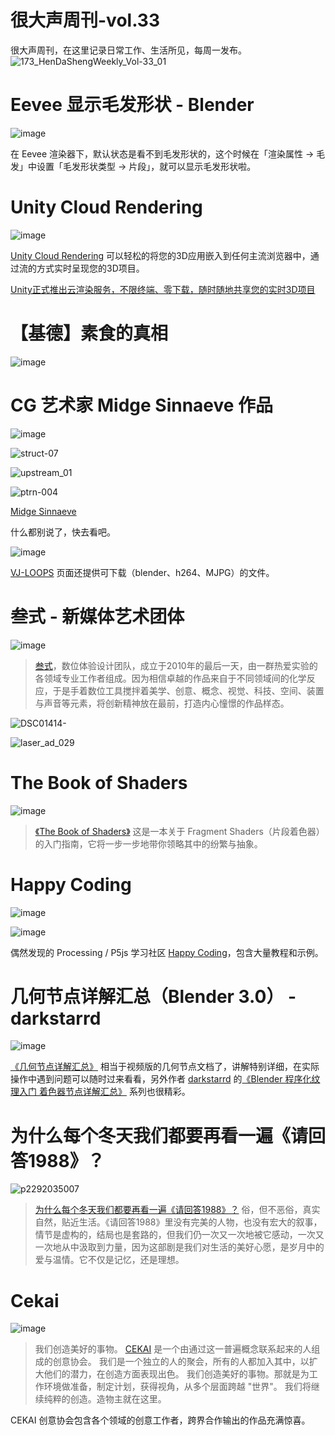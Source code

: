 # 很大声周刊-vol.33
很大声周刊，在这里记录日常工作、生活所见，每周一发布。
![173_HenDaShengWeekly_Vol-33_01](https://user-images.githubusercontent.com/20842136/146676622-c51b6976-c0bd-42f7-b7e3-81d2abd60103.png)

# Eevee 显示毛发形状 - Blender
![image](https://user-images.githubusercontent.com/20842136/146676793-e84bbc63-8aba-4a91-8c66-d484e6590bcb.png)

在 Eevee 渲染器下，默认状态是看不到毛发形状的，这个时候在「渲染属性 -> 毛发」中设置「毛发形状类型 -> 片段」，就可以显示毛发形状啦。

# Unity Cloud Rendering
![image](https://user-images.githubusercontent.com/20842136/146677279-94387d69-ad95-4d34-8ebf-24d34790e66b.png)

[Unity Cloud Rendering](https://cloudrendering.unity.cn/get-started) 可以轻松的将您的3D应用嵌入到任何主流浏览器中，通过流的方式实时呈现您的3D项目。

[Unity正式推出云渲染服务，不限终端、零下载，随时随地共享您的实时3D项目](https://mp.weixin.qq.com/s/7_DPLViE-SAluKeKs3iR6Q)

# 【基德】素食的真相
![image](https://user-images.githubusercontent.com/20842136/146676684-d5464960-bcb7-4f86-82c5-c04fbd50872f.png)

# CG 艺术家 Midge Sinnaeve 作品
![image](https://user-images.githubusercontent.com/20842136/146678865-b9393c6c-4c23-4292-a60d-43f1606c90ac.png)

![struct-07](https://user-images.githubusercontent.com/20842136/146678994-8d8ecfe5-40a9-4039-a02b-e7c4b3405aaa.jpg)

![upstream_01](https://user-images.githubusercontent.com/20842136/146679060-c41c7977-3ac5-4d43-8cb7-0ce9433f112a.jpg)

![ptrn-004](https://user-images.githubusercontent.com/20842136/146679083-930e1979-a86b-4094-ac8b-879979a092d0.jpg)


[Midge Sinnaeve](https://mantissa.xyz/)

什么都别说了，快去看吧。

![image](https://user-images.githubusercontent.com/20842136/146679115-ef298170-8753-4e16-982f-3d2284fbde93.png)

[VJ-LOOPS](https://mantissa.xyz/pages/vj.html) 页面还提供可下载（blender、h264、MJPG）的文件。

# 叁式 - 新媒体艺术团体
![image](https://user-images.githubusercontent.com/20842136/146680156-e6e41224-184a-4799-91d9-42ff1cb936d7.png)

> [叁式](https://ultracombos.com/)，数位体验设计团队，成立于2010年的最后一天，由一群热爱实验的各领域专业工作者组成。因为相信卓越的作品来自于不同领域间的化学反应，于是手着数位工具搅拌着美学、创意、概念、视觉、科技、空间、装置与声音等元素，将创新精神放在最前，打造内心憧憬的作品样态。

![DSC01414-](https://user-images.githubusercontent.com/20842136/146680257-9a9f3c7b-44f3-4af0-a0c1-d9958d2e1714.jpg)

![laser_ad_029](https://user-images.githubusercontent.com/20842136/146680295-9f0c3b43-fff6-4add-8dc4-382097f15f27.jpg)

# The Book of Shaders
![image](https://user-images.githubusercontent.com/20842136/146677371-158e6432-a5f3-4065-97c2-cef6400d33b9.png)

> [《The Book of Shaders》](https://thebookofshaders.com/)
> 这是一本关于 Fragment Shaders（片段着色器）的入门指南，它将一步一步地带你领略其中的纷繁与抽象。

# Happy Coding
![image](https://user-images.githubusercontent.com/20842136/146677401-57577737-4c2f-4e08-aa4a-89a3bd51f262.png)

![image](https://user-images.githubusercontent.com/20842136/146678541-a2ee8a59-389c-48f2-a6c4-15af799a2544.png)

偶然发现的 Processing / P5js 学习社区 [Happy Coding](https://happycoding.io/)，包含大量教程和示例。

# 几何节点详解汇总（Blender 3.0） - darkstarrd
![image](https://user-images.githubusercontent.com/20842136/146721052-93c72d41-16cd-43d4-b86d-d8a057582480.png)

[《几何节点详解汇总》](https://www.bilibili.com/video/BV1kv411T7dD?spm_id_from=333.999.0.0) 相当于视频版的几何节点文档了，讲解特别详细，在实际操作中遇到问题可以随时过来看看，另外作者 [darkstarrd](https://space.bilibili.com/17548972?spm_id_from=333.788.b_765f7570696e666f.2) 的[《Blender 程序化纹理入门 着色器节点详解汇总》](https://www.bilibili.com/video/BV1hr4y1P7cN?spm_id_from=333.999.0.0) 系列也很精彩。

# 为什么每个冬天我们都要再看一遍《请回答1988》？
![p2292035007](https://user-images.githubusercontent.com/20842136/146722753-3511af5d-5bd7-4130-95ec-1607a1d955f8.jpg)

> [为什么每个冬天我们都要再看一遍《请回答1988》？](https://weibo.com/ttarticle/x/m/show/id/2309404716078097104973?_wb_client_=1)
> 俗，但不恶俗，真实自然，贴近生活。《请回答1988》里没有完美的人物，也没有宏大的叙事，情节是虚构的，结局也是套路的，但我们仍一次又一次地被它感动，一次又一次地从中汲取到力量，因为这部剧是我们对生活的美好心愿，是岁月中的爱与温情。它不仅是记忆，还是理想。

# Cekai
![image](https://user-images.githubusercontent.com/20842136/146679412-4c206a0e-e7f2-47a0-859f-a9088f9e24c8.png)

> 我们创造美好的事物。
[CEKAI](https://cekai.jp/) 是一个由通过这一普遍概念联系起来的人组成的创意协会。
我们是一个独立的人的聚会，所有的人都加入其中，以扩大他们的潜力，在创造方面表现出色。
我们创造美好的事物。那就是为工作环境做准备，制定计划，获得视角，从多个层面跨越 "世界"。
我们将继续纯粹的创造。造物主就在这里。

CEKAI 创意协会包含各个领域的创意工作者，跨界合作输出的作品充满惊喜。